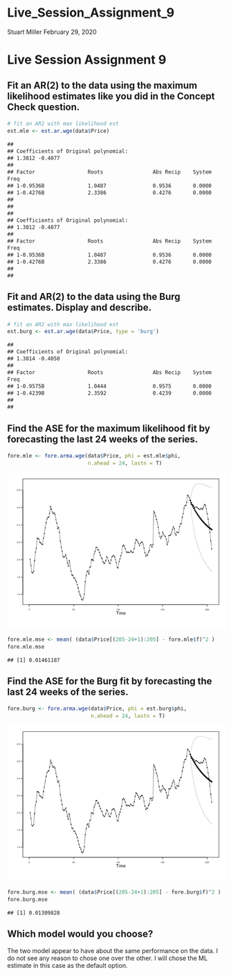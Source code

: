 Live\_Session\_Assignment\_9
================
Stuart Miller
February 29, 2020

# Live Session Assignment 9

## Fit an AR(2) to the data using the maximum likelihood estimates like you did in the Concept Check question.

``` r
# fit an AR2 with max likelihood est
est.mle <- est.ar.wge(data$Price)
```

    ## 
    ## Coefficients of Original polynomial:  
    ## 1.3812 -0.4077 
    ## 
    ## Factor                 Roots                Abs Recip    System Freq 
    ## 1-0.9536B              1.0487               0.9536       0.0000
    ## 1-0.4276B              2.3386               0.4276       0.0000
    ##   
    ##   
    ## 
    ## Coefficients of Original polynomial:  
    ## 1.3812 -0.4077 
    ## 
    ## Factor                 Roots                Abs Recip    System Freq 
    ## 1-0.9536B              1.0487               0.9536       0.0000
    ## 1-0.4276B              2.3386               0.4276       0.0000
    ##   
    ## 

## Fit and AR(2) to the data using the Burg estimates. Display and describe.

``` r
# fit an AR2 with max likelihood est
est.burg <- est.ar.wge(data$Price, type = 'burg')
```

    ## 
    ## Coefficients of Original polynomial:  
    ## 1.3814 -0.4058 
    ## 
    ## Factor                 Roots                Abs Recip    System Freq 
    ## 1-0.9575B              1.0444               0.9575       0.0000
    ## 1-0.4239B              2.3592               0.4239       0.0000
    ##   
    ## 

## Find the ASE for the maximum likelihood fit by forecasting the last 24 weeks of the series.

``` r
fore.mle <- fore.arma.wge(data$Price, phi = est.mle$phi, 
                          n.ahead = 24, lastn = T)
```

![](Live_Session_Assignment_9_files/figure-gfm/unnamed-chunk-3-1.png)<!-- -->

``` r
fore.mle.mse <- mean( (data$Price[(205-24+1):205] - fore.mle$f)^2 )
fore.mle.mse
```

    ## [1] 0.01461187

## Find the ASE for the Burg fit by forecasting the last 24 weeks of the series.

``` r
fore.burg <- fore.arma.wge(data$Price, phi = est.burg$phi,
                           n.ahead = 24, lastn = T)
```

![](Live_Session_Assignment_9_files/figure-gfm/unnamed-chunk-4-1.png)<!-- -->

``` r
fore.burg.mse <- mean( (data$Price[(205-24+1):205] - fore.burg$f)^2 )
fore.burg.mse
```

    ## [1] 0.01309828

## Which model would you choose?

The two model appear to have about the same performance on the data. I
do not see any reason to chose one over the other. I will chose the ML
estimate in this case as the default option.
